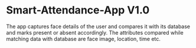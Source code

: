 # Smart-Attendance-App V1.0

The app captures face details of the user and compares it with its database and marks present or absent accordingly. 
The attributes compared while matching data with database are face image, location, time etc.
